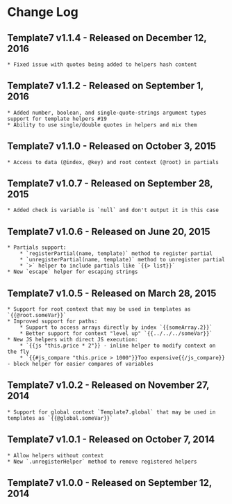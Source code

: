 # Change Log

## Template7 v1.1.4 - Released on December 12, 2016
    * Fixed issue with quotes being added to helpers hash content

## Template7 v1.1.2 - Released on September 1, 2016
    * Added number, boolean, and single-quote-strings argument types support for template helpers #19
    * Ability to use single/double quotes in helpers and mix them

## Template7 v1.1.0 - Released on October 3, 2015
    * Access to data (@index, @key) and root context (@root) in partials

## Template7 v1.0.7 - Released on September 28, 2015
    * Added check is variable is `null` and don't output it in this case

## Template7 v1.0.6 - Released on June 20, 2015
    * Partials support:
        * `registerPartial(name, template)` method to register partial
        * `unregisterPartial(name, template)` method to unregister partial
        * `>` helper to include partials like `{{> list}}`
    * New `escape` helper for escaping strings 

## Template7 v1.0.5 - Released on March 28, 2015
    * Support for root context that may be used in templates as `{{@root.someVar}}`
    * Improved support for paths:
        * Support to access arrays directly by index `{{someArray.2}}`
        * Better support for context "level up" `{{../../../someVar}}`
    * New JS helpers with direct JS execution:
        * `{{js "this.price * 2"}} - inline helper to modify context on the fly
        * `{{#js_compare "this.price > 1000"}}Too expensive{{/js_compare}} - block helper for easier compares of variables

## Template7 v1.0.2 - Released on November 27, 2014
    * Support for global context `Template7.global` that may be used in templates as `{{@global.someVar}}`

## Template7 v1.0.1 - Released on October 7, 2014
    * Allow helpers without context
    * New `.unregisterHelper` method to remove registered helpers

## Template7 v1.0.0 - Released on September 12, 2014